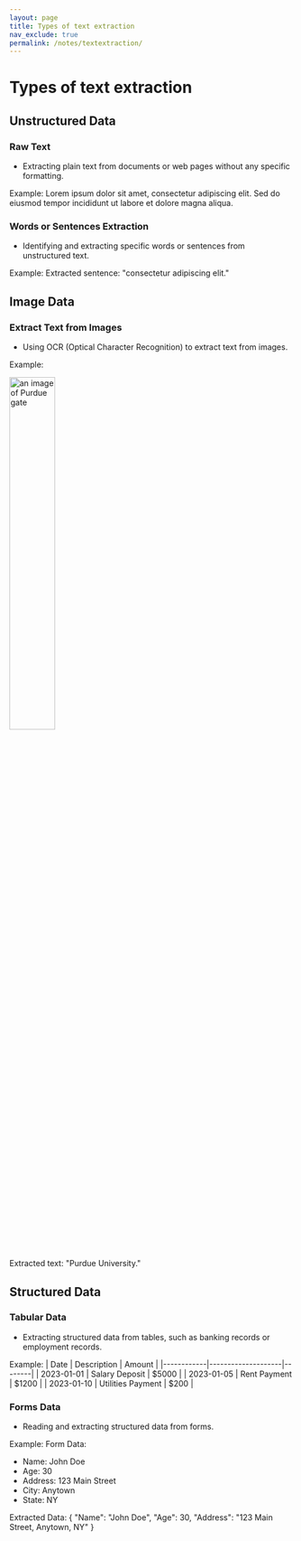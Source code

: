 ```yaml
---
layout: page
title: Types of text extraction
nav_exclude: true
permalink: /notes/textextraction/
---
```


# Types of text extraction






## Unstructured Data

### Raw Text
- Extracting plain text from documents or web pages without any specific formatting.

Example:
Lorem ipsum dolor sit amet, consectetur adipiscing elit. Sed do eiusmod tempor incididunt ut labore et dolore magna aliqua.

### Words or Sentences Extraction
- Identifying and extracting specific words or sentences from unstructured text.

Example:
Extracted sentence: "consectetur adipiscing elit."

## Image Data

### Extract Text from Images
- Using OCR (Optical Character Recognition) to extract text from images.

Example:
<div class="fig figcenter fighighlight">
  <img src="/ILS_NLP/assets/images/purduegate.jpg" width="40%" alt="an image of Purdue gate"> 
</div>
Extracted text: "Purdue University."

## Structured Data

### Tabular Data
- Extracting structured data from tables, such as banking records or employment records.

Example:
| Date       | Description        | Amount |
|------------|--------------------|--------|
| 2023-01-01 | Salary Deposit     | $5000  |
| 2023-01-05 | Rent Payment       | $1200  |
| 2023-01-10 | Utilities Payment  | $200   |

### Forms Data
- Reading and extracting structured data from forms.

Example:
Form Data:
- Name: John Doe
- Age: 30
- Address: 123 Main Street
- City: Anytown
- State: NY

Extracted Data:
{
  "Name": "John Doe",
  "Age": 30,
  "Address": "123 Main Street, Anytown, NY"
}
